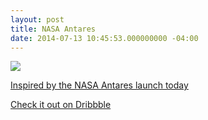 ```yaml
---
layout: post
title: NASA Antares
date: 2014-07-13 10:45:53.000000000 -04:00
---
```

![](https://dl.dropboxusercontent.com/u/255297/portfolio/ghost/images/2014/Jul/mostRetro.png)

[Inspired by the NASA Antares launch today](http://instagram.com/p/qXHo-KIaPm/)


[Check it out on Dribbble](https://dribbble.com/shots/1640130-NASA-Antares)
